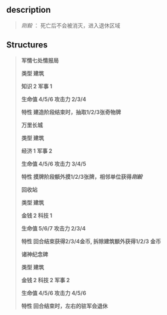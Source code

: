 ## description
>*刚毅* ： 死亡后不会被消灭，进入退休区域


## Structures
>
> **军情七处情报局**
> 
>**类型 	建筑**
>
> **知识	2 军事 1** 
>
> **生命值	4/5/6	攻击力	2/3/4**
>
> **特性 建造阶段结束时，抽取1/2/3张奇物牌**
> 
>
> **万里长城**
> 
>**类型 	建筑**
>
> **经济 1 军事 2** 
>
> **生命值	4/5/6	攻击力	3/4/5**
>
> **特性 摸牌阶段额外摸1/2/3张牌，相邻单位获得*刚毅***
> 
>
> **回收站**
> 
>**类型 	建筑**
>
> **金钱 2 科技 1** 
>
> **生命值	5/6/7	攻击力	2/3/4**
>
> **特性 回合结束获得2/3/4金币, 拆除建筑额外获得1/2/3 金币**
> 
> **诸神纪念碑**
> 
>**类型 建筑**
>
> **金钱 2 科技 2 军事 2** 
>
> **生命值 4/5/6 攻击力	4/5/6**
>
> **特性 回合结束时，左右的驻军会退休**
> 
